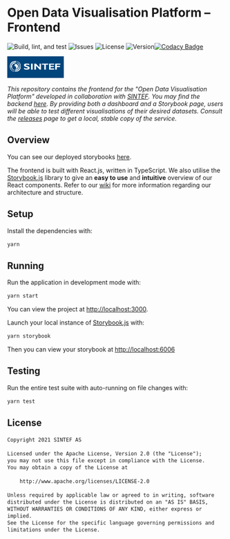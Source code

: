 # Open Data Visualisation Platform – Frontend

![Build, lint, and test](https://github.com/IT2901-SINTEF01/frontend/workflows/Build,%20lint,%20and%20test/badge.svg) ![Issues](https://img.shields.io/github/issues/IT2901-SINTEF01/frontend) ![License](https://img.shields.io/github/license/IT2901-SINTEF01/frontend) ![Version](https://img.shields.io/github/v/release/IT2901-SINTEF01/frontend?include_prereleases)[![Codacy Badge](https://app.codacy.com/project/badge/Grade/aa2ba28a1a1c4609b04c3bde2d822bcb)](https://www.codacy.com/gh/IT2901-SINTEF01/frontend/dashboard?utm_source=github.com&amp;utm_medium=referral&amp;utm_content=IT2901-SINTEF01/frontend&amp;utm_campaign=Badge_Grade)

<img src="./SINTEF_logo.png" alt="SINTEF" height=50 />

_This repository contains the frontend for the "Open Data Visualisation Platform" developed in collaboration with [SINTEF](https://sintef.no). You may find the backend [here](https://github.com/IT2901-SINTEF01/backend). By providing both a dashboard and a Storybook page, users will be able to test different visualisations of their desired datasets. Consult the [releases](https://github.com/IT2901-SINTEF01/frontend/releases) page to get a local, stable copy of the service._

## Overview

You can see our deployed storybooks [here](https://www.chromatic.com/builds?appId=603cc7be306c9a0023f0f937).

The frontend is built with React.js, written in TypeScript. We also utilise the [Storybook.js](https://storybook.js.org/) library to give an **easy to use** and **intuitive** overview of our React components. Refer to our [wiki](https://github.com/IT2901-SINTEF01/frontend/wiki) for more information regarding our architecture and structure.

## Setup

Install the dependencies with:

```bash
yarn
```

## Running

Run the application in development mode with:

```bash
yarn start
```

You can view the project at [http://localhost:3000](http://localhost:3000).

Launch your local instance of [Storybook.js](https://storybook.js.org/) with:

```bash
yarn storybook
```

Then you can view your storybook at [http://localhost:6006](http://localhost:6006)

## Testing

Run the entire test suite with auto-running on file changes with:

```bash
yarn test
```

## License

```
Copyright 2021 SINTEF AS

Licensed under the Apache License, Version 2.0 (the "License");
you may not use this file except in compliance with the License.
You may obtain a copy of the License at

    http://www.apache.org/licenses/LICENSE-2.0

Unless required by applicable law or agreed to in writing, software
distributed under the License is distributed on an "AS IS" BASIS,
WITHOUT WARRANTIES OR CONDITIONS OF ANY KIND, either express or implied.
See the License for the specific language governing permissions and
limitations under the License.
```
